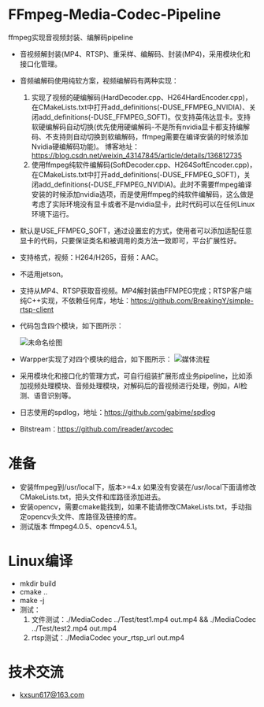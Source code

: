 # FFmpeg-Media-Codec-Pipeline
ffmpeg实现音视频封装、编解码pipeline

* 音视频解封装(MP4、RTSP)、重采样、编解码、封装(MP4)，采用模块化和接口化管理。
* 音频编解码使用纯软方案，视频编解码有两种实现：
  1. 实现了视频的硬编解码(HardDecoder.cpp、H264HardEncoder.cpp)，在CMakeLists.txt中打开add_definitions(-DUSE_FFMPEG_NVIDIA)、关闭add_definitions(-DUSE_FFMPEG_SOFT)。仅支持英伟达显卡。支持软硬编解码自动切换(优先使用硬编解码-不是所有nvidia显卡都支持编解码、不支持则自动切换到软编解码，ffmpeg需要在编译安装的时候添加Nvidia硬编解码功能)。 博客地址：https://blog.csdn.net/weixin_43147845/article/details/136812735
  2. 使用ffmpeg纯软件编解码(SoftDecoder.cpp、H264SoftEncoder.cpp)，在CMakeLists.txt中打开add_definitions(-DUSE_FFMPEG_SOFT)，关闭add_definitions(-DUSE_FFMPEG_NVIDIA)。此时不需要ffmpeg编译安装的时候添加nvidia选项，而是使用ffmpeg的纯软件编解码，这么做是考虑了实际环境没有显卡或者不是nvidia显卡，此时代码可以在任何Linux环境下运行。
* 默认是USE_FFMPEG_SOFT，通过设置宏的方式，使用者可以添加适配任意显卡的代码，只要保证类名和被调用的类方法一致即可，平台扩展性好。
* 支持格式，视频：H264/H265，音频：AAC。
* 不适用jetson。
* 支持从MP4、RTSP获取音视频。MP4解封装由FFMPEG完成；RTSP客户端纯C++实现，不依赖任何库，地址：https://github.com/BreakingY/simple-rtsp-client
* 代码包含四个模块，如下图所示：

  ![未命名绘图](https://github.com/BreakingY/FFmpeg-Media-Codec-Pipeline/assets/99859929/fbde5819-4527-4eec-8b7b-508264efc995)
* Warpper实现了对四个模块的组合，如下图所示：
  ![媒体流程](https://github.com/BreakingY/FFmpeg-Media-Codec-Pipeline/assets/99859929/f7fb8e07-ab2a-49c5-88e1-49301b6431bd)
* 采用模块化和接口化的管理方式，可自行组装扩展形成业务pipeline，比如添加视频处理模块、音频处理模块，对解码后的音视频进行处理，例如，AI检测、语音识别等。
* 日志使用的spdlog，地址：https://github.com/gabime/spdlog
* Bitstream：https://github.com/ireader/avcodec

# 准备
* 安装ffmpeg到/usr/local下，版本>=4.x 如果没有安装在/usr/local下面请修改CMakeLists.txt，把头文件和库路径添加进去。
* 安装opencv，需要cmake能找到，如果不能请修改CMakeLists.txt，手动指定opencv头文件、库路径及链接的库。
* 测试版本 ffmpeg4.0.5、opencv4.5.1。

# Linux编译
* mkdir build
* cmake ..
* make -j
* 测试：
  1. 文件测试：./MediaCodec ../Test/test1.mp4 out.mp4 && ./MediaCodec ../Test/test2.mp4 out.mp4
  2. rtsp测试：./MediaCodec your_rtsp_url out.mp4


# 技术交流
* kxsun617@163.com


